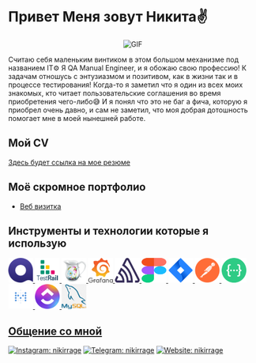 Привет [](https://user-images.githubusercontent.com/18350557/176309783-0785949b-9127-417c-8b55-ab5a4333674e.gif)Меня зовут Никита✌️
==============================================================================================================================
<div align="center">

![GIF](https://media.giphy.com/media/8vc2rMUDjhy6Y/giphy.gif)

</div>

 Считаю себя маленьким винтиком в этом большом механизме под названием IT⚙️ 
Я QA Manual Engineer, и я обожаю свою профессию! К задачам отношусь с энтузиазмом и позитивом, как в жизни так и в процессе тестирования! Когда-то я заметил что я один из всех моих знакомых, кто читает пользовательские соглашения во время приобретения чего-либо😅 И я понял что это не баг а фича, которую я приобрел очень давно, и сам не заметил, что моя добрая дотошность помогает мне в моей нынешней работе.



## Мой CV 

[Здесь будет ссылка на мое резюме](https://ссылочку_сюда)

## Моё скромное портфолио

  -  [Веб визитка](https://nikitalaryushkin-qa.github.io/)

## Инструменты и технологии которые я использую

<p align="left">
<a href="https://qase.io/">
<img src="https://github.com/qajenna/qajenna/blob/main/icons/Qase.io.png" alt="Qase.io" width="50" height="50" />
</a>
<a href="https://www.gurock.com/testrail">
<img src="https://github.com/qajenna/qajenna/blob/main/icons/TestRail.png" alt="TestRail" width="50" height="50" />
</a>
<a href="https://www.charlesproxy.com/">
<img src="https://github.com/qajenna/qajenna/blob/main/icons/Charles.png" alt="Charles" width="50" height="50" />
</a>
<a href="https://grafana.com/">
<img src="https://github.com/qajenna/qajenna/blob/main/icons/Grafana.png" alt="Grafana" width="50" height="50" />
</a>
<a href="https://sentry.io/welcome/">
<img src="https://github.com/qajenna/qajenna/blob/main/icons/Sentry.png" alt="Sentry" width="50" height="50" />
</a>
<a href="https://figma.com">
<img src="https://github.com/qajenna/qajenna/blob/main/icons/Figma.svg" alt="Figma" width="50" height="50" /> 
</a>
<a href="https://www.atlassian.com/software/jira">
<img src="https://github.com/qajenna/qajenna/blob/main/icons/Jira.png" alt="Jira" width="50" height="50" />
</a>
<a href="https://www.postman.com/">
<img src="https://github.com/qajenna/qajenna/blob/main/icons/Postman.png" alt="Postman" width="50" height="50" />
</a>
<a href="https://swagger.io/">
<img src="https://github.com/qajenna/qajenna/blob/main/icons/swagger.png" alt="Swagger" width="50" height="50" />
</a>
<a href="https://www.metabase.com/">
<img src="https://github.com/NikitaLaryushkin-QA/NikitaLaryushkin-QA/blob/main/92579335-bc372180-f295-11ea-9620-847a74789193.png?raw=true" alt="Metabase" width="50" height="50" />
</a>
<a href="https://app.clickup.com/">
<img src="https://github.com/NikitaLaryushkin-QA/NikitaLaryushkin-QA/blob/main/629e2529974c5f2c1ceaa622.png?raw=true" alt="ClickUp" width="50" height="50" />
 </a>
 <a href="https://www.mysql.com/">
<img src="https://github.com/NikitaLaryushkin-QA/NikitaLaryushkin-QA/blob/main/png-clipart-mysql-mysql.png?raw=true" alt="MySQL" width="50" height="50" />
</p>


## Общение со мной

[![Instagram: nikirrage](https://img.shields.io/badge/-Instagram-e4405f?style=flat-square&logo=Instagram&logoColor=white)](https://instagram.com/nikirrage/)
[![Telegram: nikirrage](https://img.shields.io/badge/-Telegram-0088cc?style=flat-square&logo=Telegram&logoColor=white)](https://t.me/nikirrage)
[![Website: nikirrage](https://img.shields.io/badge/Website-3b5998?style=flat-square&logo=google-chrome&logoColor=white)](https://nikitalaryushkin-qa.github.io/)
